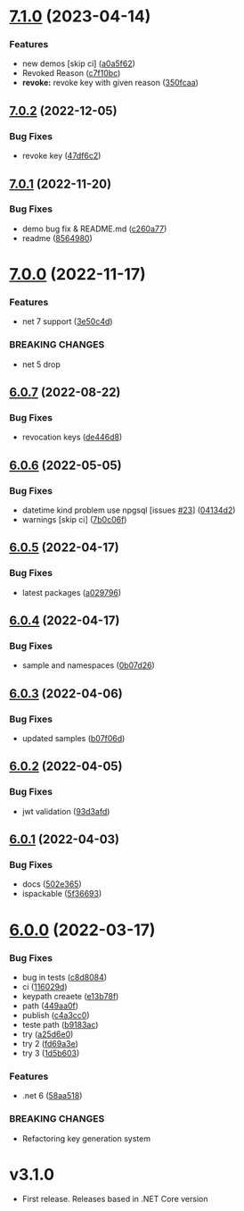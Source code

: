 # [7.1.0](https://github.com/NetDevPack/Security.Jwt/compare/v7.0.2...v7.1.0) (2023-04-14)


### Features

* new demos [skip ci] ([a0a5f62](https://github.com/NetDevPack/Security.Jwt/commit/a0a5f622f48dc98361ffbe327905feef2a816722))
* Revoked Reason ([c7f10bc](https://github.com/NetDevPack/Security.Jwt/commit/c7f10bcdb392ebef79140b9c3dff00b49c2aab7a))
* **revoke:** revoke key with given reason ([350fcaa](https://github.com/NetDevPack/Security.Jwt/commit/350fcaa26ba3645344d3d060a42787aa55f98fa1))

## [7.0.2](https://github.com/NetDevPack/Security.Jwt/compare/v7.0.1...v7.0.2) (2022-12-05)


### Bug Fixes

* revoke key ([47df6c2](https://github.com/NetDevPack/Security.Jwt/commit/47df6c241047e168b109f1b61ebc0dc7cc58ccfd))

## [7.0.1](https://github.com/NetDevPack/Security.Jwt/compare/v7.0.0...v7.0.1) (2022-11-20)


### Bug Fixes

* demo bug fix & README.md ([c260a77](https://github.com/NetDevPack/Security.Jwt/commit/c260a774fe25fa8bb74461aa4adc9f501346afdd))
* readme ([8564980](https://github.com/NetDevPack/Security.Jwt/commit/8564980c592b36f579db8a73f9a8fdd3e4a561b1))

# [7.0.0](https://github.com/NetDevPack/Security.Jwt/compare/v6.0.7...v7.0.0) (2022-11-17)


### Features

* net 7 support ([3e50c4d](https://github.com/NetDevPack/Security.Jwt/commit/3e50c4d50b9512d75d2a35f29d7e745ee083970b))


### BREAKING CHANGES

* net 5 drop

## [6.0.7](https://github.com/NetDevPack/Security.Jwt/compare/v6.0.6...v6.0.7) (2022-08-22)


### Bug Fixes

* revocation keys ([de446d8](https://github.com/NetDevPack/Security.Jwt/commit/de446d8cb1b226230727944eef9c91f5c9f0a270))

## [6.0.6](https://github.com/NetDevPack/Security.Jwt/compare/v6.0.5...v6.0.6) (2022-05-05)


### Bug Fixes

* datetime kind problem use npgsql [issues [#23](https://github.com/NetDevPack/Security.Jwt/issues/23)] ([04134d2](https://github.com/NetDevPack/Security.Jwt/commit/04134d201773ece578013e6704c0068b1c3ca273))
* warnings [skip ci] ([7b0c06f](https://github.com/NetDevPack/Security.Jwt/commit/7b0c06f121ac01c71e4f2289b5b3677dee67d2d9))

## [6.0.5](https://github.com/NetDevPack/Security.Jwt/compare/v6.0.4...v6.0.5) (2022-04-17)


### Bug Fixes

* latest packages ([a029796](https://github.com/NetDevPack/Security.Jwt/commit/a0297962c1b2f66d05ca2163f78b1b92bfe1fcb9))

## [6.0.4](https://github.com/NetDevPack/Security.Jwt/compare/v6.0.3...v6.0.4) (2022-04-17)


### Bug Fixes

* sample and namespaces ([0b07d26](https://github.com/NetDevPack/Security.Jwt/commit/0b07d26a651b4222b63af364c565a379f13b4de9))

## [6.0.3](https://github.com/NetDevPack/Security.Jwt/compare/v6.0.2...v6.0.3) (2022-04-06)


### Bug Fixes

* updated samples ([b07f06d](https://github.com/NetDevPack/Security.Jwt/commit/b07f06da0c35e4f43b5fb87b78827e096c3cd03f))

## [6.0.2](https://github.com/NetDevPack/Security.Jwt/compare/v6.0.1...v6.0.2) (2022-04-05)


### Bug Fixes

* jwt validation ([93d3afd](https://github.com/NetDevPack/Security.Jwt/commit/93d3afd2824f854dc219e0ba50f7ead3335bfa9c))

## [6.0.1](https://github.com/NetDevPack/Security.Jwt/compare/v6.0.0...v6.0.1) (2022-04-03)


### Bug Fixes

* docs ([502e365](https://github.com/NetDevPack/Security.Jwt/commit/502e36528ff71b3c64a64e9114b91992f9428568))
* ispackable ([5f36693](https://github.com/NetDevPack/Security.Jwt/commit/5f36693317f6d9ac73cf6fd6078fbf7b47f87cb6))

# [6.0.0](https://github.com/NetDevPack/Security.Jwt/compare/v5.0.10...v6.0.0) (2022-03-17)


### Bug Fixes

* bug in tests ([c8d8084](https://github.com/NetDevPack/Security.Jwt/commit/c8d8084e9626d2321781a1150b4734154e055360))
* ci ([116029d](https://github.com/NetDevPack/Security.Jwt/commit/116029da0bf1cf53920fe7b7827c62c1b2194e96))
* keypath creaete ([e13b78f](https://github.com/NetDevPack/Security.Jwt/commit/e13b78fc2908c740397712bc721b77ed3262dda6))
* path ([449aa0f](https://github.com/NetDevPack/Security.Jwt/commit/449aa0f09d774f5559ae9b9fda97832cdbf60950))
* publish ([c4a3cc0](https://github.com/NetDevPack/Security.Jwt/commit/c4a3cc05db2b695b72ece0219b387872a7111c05))
* teste path ([b9183ac](https://github.com/NetDevPack/Security.Jwt/commit/b9183accb61affe71f8b4bf9532c91aea8f5b937))
* try ([a25d6e0](https://github.com/NetDevPack/Security.Jwt/commit/a25d6e0479880c60cb968b45887af12c1f5e6626))
* try 2 ([fd69a3e](https://github.com/NetDevPack/Security.Jwt/commit/fd69a3e496b5ea211f0847e1329222ac5295f895))
* try 3 ([1d5b603](https://github.com/NetDevPack/Security.Jwt/commit/1d5b603554004c08fe47fb5f531e29aa07b74cdc))


### Features

* .net 6 ([58aa518](https://github.com/NetDevPack/Security.Jwt/commit/58aa51894c26ddab282c627d8d2d97c8c3cd2aeb))


### BREAKING CHANGES

* Refactoring key generation system

# v3.1.0

- First release. Releases based in .NET Core version
